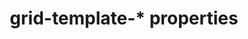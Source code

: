 ---
title: "grid-template-* properties"
description: "This page reflects support for `grid-template`, `grid-template-areas`, `grid-template-columns`, `grid-template-rows`."
keywords: grid-template, grid-template-areas, grid-template-columns, grid-template-rows
category: css
last_test_date: "2023-01-09"
test_url: "/tests/css-grid-properties.html"
test_results_url: "https://app.emailonacid.com/app/acidtest/MBJ7UfOQ1sVRvPBJNsWByvymNSwrIhi2drpCo4gTw0oM0/list"
stats: {
	apple-mail: {
		macos: {
			"13.1": "y"
		},
		ios: {
			"16.2": "y"
		}
	},
	gmail: {
		desktop-webmail: {
			"2023-01": "n"
		},
		ios: {
			"2023-01": "n"
		},
		android: {
			"2023-01": "n"
		},
        mobile-webmail: {
            "2023-01": "n"
        }
	},
    orange: {
        desktop-webmail: {
            "2023-01":"n"
        },
        ios: {
            "2023-01":"n"
        },
        android: {
            "2023-01":"n"
        }
    },
	outlook: {
		windows: {
			"2007": "n",
			"2010": "n",
			"2013": "n",
			"2016": "n",
			"2019": "n"
		},
		windows-mail: {
			"2023-01": "n"
		},
		macos: {
			"2023-01": "y"
		},
		outlook-com: {
			"2023-01": "n"
		},
		ios: {
			"2023-01": "n"
		},
		android: {
			"2023-01": "n"
		}
	},
	yahoo: {
		desktop-webmail: {
			"2023-01": "n"
		},
		ios: {
			"2023-01": "n"
		},
		android: {
			"2023-01": "n"
		}
	},
	aol: {
		desktop-webmail: {
			"2023-01": "n"
		},
		ios: {
			"2023-01": "n"
		},
		android: {
			"2023-01": "n"
		}
	},
	samsung-email: {
		android: {
			"6.1.74.5": "y"
		}
	},
    sfr: {
        desktop-webmail: {
            "2023-01":"y"
        },
        ios: {
            "2023-01":"y"
        },
        android: {
            "2023-01":"y"
        }
    },
	thunderbird: {
		macos: {
			"102.6": "y"
		}
	},
    protonmail: {
        desktop-webmail: {
            "2023-01":"y"
        },
        ios: {
            "2023-01":"y"
        },
        android: {
            "2023-01":"y"
        }
    },
    hey: {
        desktop-webmail: {
            "2023-01":"y"
        }
    },
    mail-ru: {
        desktop-webmail: {
            "2023-01":"y"
        }
    },
	fastmail: {
		desktop-webmail: {
			"2023-01": "n"
		}
	},
    laposte: {
        desktop-webmail: {
            "2023-01": "y"
        }
    },
    free-fr: {
        desktop-webmail: {
            "2023-01": "y"
        }
    },
    t-online-de: {
        desktop-webmail: {
            "2023-01": "y"
        }
    },
    gmx: {
        desktop-webmail: {
            "2023-01": "n"
        },
        ios: {
            "2023-01": "u"
        },
        android: {
            "2023-01": "u"
        }
    },
    web-de: {
        desktop-webmail: {
            "2023-01": "u"
        },
        ios: {
            "2023-01": "u"
        },
        android: {
            "2023-01": "u"
        }
    },
    ionos-1and1: {
        desktop-webmail: {
            "2023-01": "u"
        },
        android: {
            "2023-01": "u"
        }
    }
}
---